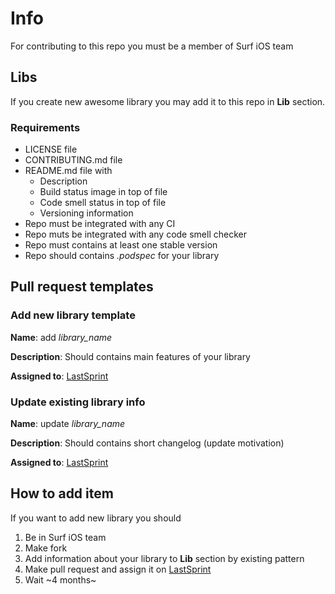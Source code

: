 # Info

For contributing to this repo you must be a member of Surf iOS team

## Libs

If you create new awesome library you may add it to this repo in **Lib** section.

### Requirements

- LICENSE file
- CONTRIBUTING.md file
- README.md file with
  - Description
  - Build status image in top of file
  - Code smell status in top of file
  - Versioning information
- Repo must be integrated with any CI
- Repo muts be integrated with any code smell checker
- Repo must contains at least one stable version
- Repo should contains *.podspec* for your library

## Pull request templates

### Add new library template

**Name**: add *library_name*

**Description**: Should contains main features of your library

**Assigned to**: [LastSprint](https://guthub.com/LastSprint)

### Update existing library info

**Name**: update *library_name*

**Description**: Should contains short changelog (update motivation)

**Assigned to**: [LastSprint](https://guthub.com/LastSprint)

## How to add item

If you want to add new library you should

1. Be in Surf iOS team
2. Make fork
3. Add information about your library to **Lib** section by existing pattern
4. Make pull request and assign it on [LastSprint](https://github.com/LastSprint)
5. Wait ~4 months~
